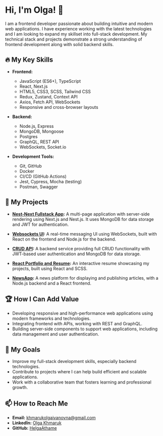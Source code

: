 # Hi, I'm Olga! 👋

I am a frontend developer passionate about building intuitive and modern web applications. I have experience working with the latest technologies and I am looking to expand my skillset into full-stack development. My technical stack and projects demonstrate a strong understanding of frontend development along with solid backend skills.

## 🔥 My Key Skills

- **Frontend:**
  - JavaScript (ES6+), TypeScript
  - React, Next.js
  - HTML5, CSS3, SCSS, Tailwind CSS
  - Redux, Zustand, Context API
  - Axios, Fetch API, WebSockets
  - Responsive and cross-browser layouts

- **Backend:**
  - Node.js, Express
  - MongoDB, Mongoose
  - Postgres
  - GraphQL, REST API
  - WebSockets, Socket.io

- **Development Tools:**
  - Git, GitHub
  - Docker
  - CI/CD (GitHub Actions)
  - Jest, Cypress, Mocha (testing)
  - Postman, Swagger

## 💼 My Projects

- **[Nest-Next Fullstack App](https://github.com/HelgaAthame/nest-next):** 
  A multi-page application with server-side rendering using Next.js and Nest.js. It uses MongoDB for data storage and JWT for authentication.

- **[Websockets UI](https://github.com/HelgaAthame/websockets-ui):** 
  A real-time messaging UI using WebSockets, built with React on the frontend and Node.js for the backend.

- **[CRUD API](https://github.com/HelgaAthame/CRUD-api):** 
  A backend service providing full CRUD functionality with JWT-based user authentication and MongoDB for data storage.

- **[React Portfolio and Resume](https://github.com/HelgaAthame/my-cv):** 
  An interactive resume showcasing my projects, built using React and SCSS.

- **[NewsApp](https://github.com/HelgaAthame/newsapp-back):** 
  A news platform for displaying and publishing articles, with a Node.js backend and a React frontend.

## 🏆 How I Can Add Value

- Developing responsive and high-performance web applications using modern frameworks and technologies.
- Integrating frontend with APIs, working with REST and GraphQL.
- Building server-side components to support web applications, including data management and user authentication.

## 🌱 My Goals

- Improve my full-stack development skills, especially backend technologies.
- Contribute to projects where I can help build efficient and scalable applications.
- Work with a collaborative team that fosters learning and professional growth.

## 📫 How to Reach Me

- **Email:** khmarukolgaivanovna@gmail.com
- **LinkedIn:** [Olga Khmaruk]([https://linkedin.com/in/yourprofile](https://www.linkedin.com/in/olga-k-aa9054220?utm_source=share&utm_campaign=share_via&utm_content=profile))
- **GitHub:** [HelgaAthame](https://github.com/HelgaAthame)

